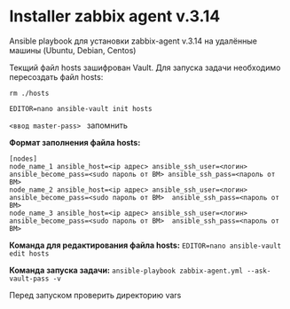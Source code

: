 # Installer zabbix agent v.3.14

Ansible playbook для установки  zabbix-agent v.3.14 на удалённые машины (Ubuntu, Debian, Centos)

Текщий файл hosts зашифрован Vault. Для запуска задачи необходимо пересоздать файл hosts:

` rm ./hosts ` 

` EDITOR=nano ansible-vault init hosts  `
 
`<ввод master-pass> ` запомнить

**Формат заполнения файла hosts:**

```
[nodes]
node_name_1 ansible_host=<ip адрес> ansible_ssh_user=<логин> ansible_become_pass=<sudo пароль от ВМ> ansible_ssh_pass=<пароль от ВМ>
node_name_2 ansible_host=<ip адрес> ansible_ssh_user=<логин>  ansible_become_pass=<sudo пароль от ВМ>  ansible_ssh_pass=<пароль от ВМ>
node_name_3 ansible_host=<ip адрес> ansible_ssh_user=<логин>  ansible_become_pass=<sudo пароль от ВМ>  ansible_ssh_pass=<пароль от ВМ>
```

**Команда для редактирования файла hosts:**
` EDITOR=nano ansible-vault edit hosts `

**Команда запуска задачи:**
`ansible-playbook zabbix-agent.yml --ask-vault-pass -v`

Перед запуском проверить директорию vars